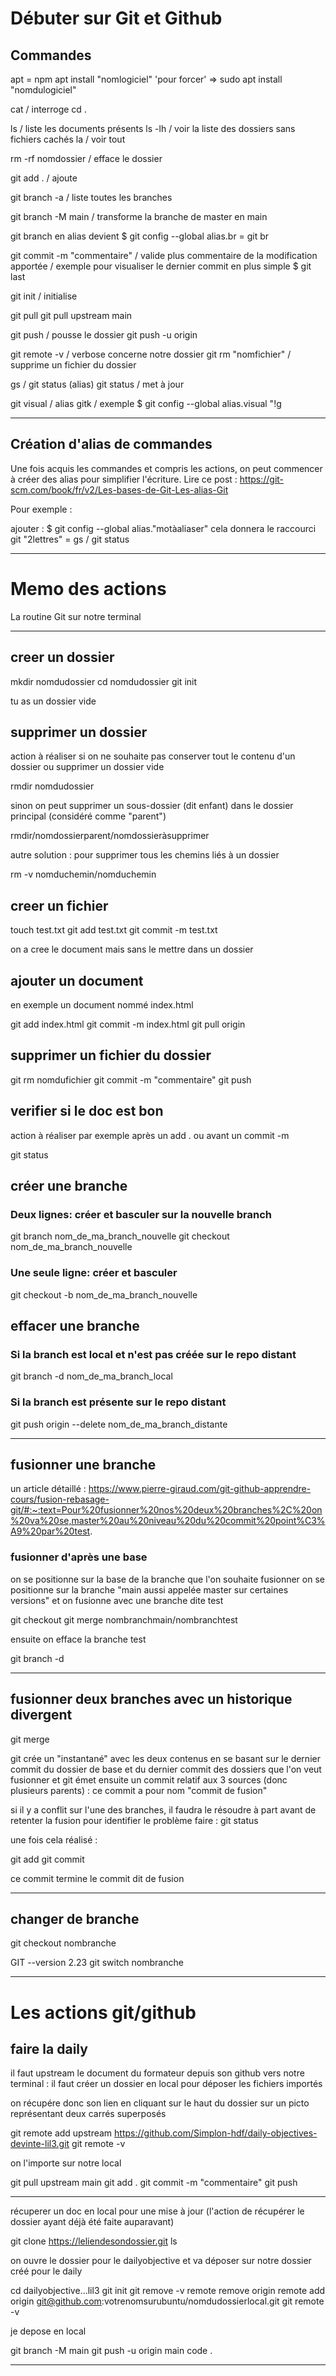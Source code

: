 # Débuter sur Git et Github

## Commandes

apt = npm
apt install "nomlogiciel"
'pour forcer' => sudo apt install "nomdulogiciel"

cat  / interroge
cd .

ls  / liste les documents présents
ls -lh  / voir la liste des dossiers sans fichiers cachés
la  / voir tout

rm -rf nomdossier  / efface le dossier

git add .  / ajoute

git branch -a  / liste toutes les branches

git branch -M main  / transforme la branche de master en main

git branch en alias devient
$ git config --global alias.br = git br

git commit -m "commentaire"  / valide plus commentaire de la modification apportée
/ exemple pour visualiser le dernier commit
en plus simple
$ git last

git init  / initialise

git pull
git pull upstream main

git push  / pousse le dossier
git push -u origin

git remote -v  / verbose  concerne notre dossier
git rm "nomfichier"  / supprime un fichier du dossier

gs  / git status (alias)
git status  / met à jour

git visual / alias gitk
/ exemple $ git config --global alias.visual "!g

-------------------------

## Création d'alias de commandes

Une fois acquis les commandes et compris les actions,
on peut commencer à créer des alias pour simplifier 
l'écriture.
Lire ce post :
https://git-scm.com/book/fr/v2/Les-bases-de-Git-Les-alias-Git

Pour exemple :

ajouter : $ git config --global alias."motàaliaser"
cela donnera le raccourci git "2lettres" = gs / git status

-------------------------



# Memo des actions

La routine Git sur notre terminal

-------------------------

## creer un dossier

mkdir nomdudossier
cd nomdudossier
git init

tu as un dossier vide


## supprimer un dossier
action à réaliser si on ne souhaite pas 
conserver tout le contenu d'un dossier
ou supprimer un dossier vide 

rmdir nomdudossier

sinon on peut supprimer un sous-dossier (dit enfant) 
dans le dossier principal (considéré comme "parent")

rmdir/nomdossierparent/nomdossieràsupprimer

autre solution : pour supprimer tous les chemins liés
à un dossier

rm -v nomduchemin/nomduchemin


## creer un fichier

touch test.txt
git add test.txt
git commit -m test.txt

on a cree le document mais sans le mettre dans un dossier


## ajouter un document
en exemple un document nommé index.html

git add index.html
git commit -m index.html
git pull origin


## supprimer un fichier du dossier

git rm nomdufichier
git commit -m "commentaire"
git push


## verifier si le doc est bon
action à réaliser par exemple après un add .
ou avant un commit -m

git status


## créer une branche

### Deux lignes: créer et basculer sur la nouvelle branch
git branch nom_de_ma_branch_nouvelle
git checkout nom_de_ma_branch_nouvelle

### Une seule ligne: créer et basculer
git checkout -b nom_de_ma_branch_nouvelle


## effacer une branche

### Si la branch est local et n'est pas créée sur le repo distant
git branch -d nom_de_ma_branch_local

### Si la branch est présente sur le repo distant
git push origin --delete nom_de_ma_branch_distante

-------------------------

## fusionner une branche

un article détaillé :
https://www.pierre-giraud.com/git-github-apprendre-cours/fusion-rebasage-git/#:~:text=Pour%20fusionner%20nos%20deux%20branches%2C%20on%20va%20se,master%20au%20niveau%20du%20commit%20point%C3%A9%20par%20test.

### fusionner d'après une base
on se positionne sur la base de la branche que l'on souhaite fusionner
on se positionne sur la branche "main aussi appelée master sur certaines versions" et on fusionne avec une branche dite test

git checkout
git merge nombranchmain/nombranchtest

ensuite on efface la branche test

git branch -d

-------------------------

## fusionner deux branches avec un historique divergent

git merge

git crée un "instantané" avec les deux contenus en se basant sur le dernier commit
du dossier de base et du dernier commit des dossiers que l'on veut fusionner
et git émet ensuite un commit relatif aux 3 sources (donc plusieurs parents) : ce commit
a pour nom "commit de fusion"

si il y a conflit sur l'une des branches, il faudra le résoudre à part avant de retenter la fusion
pour identifier le problème faire : git status

une fois cela réalisé :

git add
git commit

ce commit termine le commit dit de fusion

-------------------------

## changer de branche

git checkout nombranche

GIT --version 2.23
git switch nombranche

-------------------------


# Les actions git/github

## faire la daily

il faut upstream le document du formateur depuis son github
vers notre terminal : il faut créer un dossier en local pour 
déposer les fichiers importés

on récupére donc son lien en cliquant sur le haut du dossier 
sur un picto représentant deux carrés superposés

git remote add upstream https://github.com/Simplon-hdf/daily-objectives-devinte-lil3.git
git remote -v

on l'importe sur notre local

git pull upstream main
git add .
git commit -m "commentaire"
git push

-------------------------

récuperer un doc en local
pour une mise à jour (l'action de récupérer le dossier
ayant déjà été faite auparavant)

git clone https://leliendesondossier.git
ls

on ouvre le dossier pour le dailyobjective
et va déposer sur notre dossier créé pour le daily

cd dailyobjective...lil3
git init
git remove -v
remote remove origin
remote add origin git@github.com:votrenomsurubuntu/nomdudossierlocal.git
git remote -v

je depose en local

git branch -M main
git push -u origin main
code .

-------------------------
